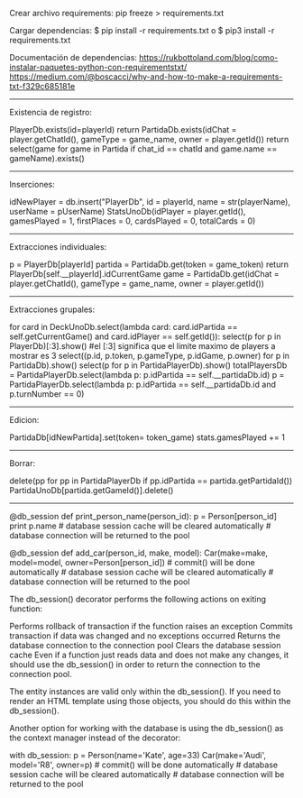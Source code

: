 Crear archivo requirements:
pip freeze > requirements.txt

Cargar dependencias:
$ pip install -r requirements.txt
o
$ pip3 install -r requirements.txt

Documentación de dependencias:
https://rukbottoland.com/blog/como-instalar-paquetes-python-con-requirementstxt/
https://medium.com/@boscacci/why-and-how-to-make-a-requirements-txt-f329c685181e

________________________________________________

Existencia de registro:

PlayerDb.exists(id=playerId)
return PartidaDb.exists(idChat = player.getChatId(), gameType = game_name, owner = player.getId())
return select(game for game in Partida if chat_id == chatId and game.name == gameName).exists()

---------------------------------------
Inserciones:

idNewPlayer = db.insert("PlayerDb", id = playerId, name = str(playerName), userName = pUserName)
StatsUnoDb(idPlayer = player.getId(), gamesPlayed = 1, firstPlaces = 0, cardsPlayed = 0, totalCards = 0)


---------------------------------------
Extracciones individuales:

p = PlayerDb[playerId]
partida = PartidaDb.get(token = game_token)
return PlayerDb[self.__playerId].idCurrentGame
game = PartidaDb.get(idChat = player.getChatId(), gameType = game_name, owner = player.getId())


---------------------------------------
Extracciones grupales:

for card in DeckUnoDb.select(lambda card: card.idPartida == self.getCurrentGame() and card.idPlayer == self.getId()):
select(p for p in PlayerDb)[:3].show() #el [:3] significa que el limite maximo de players a mostrar es 3
select((p.id, p.token, p.gameType, p.idGame, p.owner) for p in PartidaDb).show()
select(p for p in PartidaPlayerDb).show()
totalPlayersDb = PartidaPlayerDb.select(lambda p: p.idPartida == self.__partidaDb.id)
p = PartidaPlayerDb.select(lambda p: p.idPartida == self.__partidaDb.id and p.turnNumber == 0)

---------------------------------------
Edicion:

PartidaDb[idNewPartida].set(token= token_game)
stats.gamesPlayed += 1

---------------------------------------
Borrar:

delete(pp for pp in PartidaPlayerDb if pp.idPartida == partida.getPartidaId())
PartidaUnoDb[partida.getGameId()].delete()

_________________________________________________________________________
@db_session
def print_person_name(person_id):
    p = Person[person_id]
    print p.name
    # database session cache will be cleared automatically
    # database connection will be returned to the pool

@db_session
def add_car(person_id, make, model):
    Car(make=make, model=model, owner=Person[person_id])
    # commit() will be done automatically
    # database session cache will be cleared automatically
    # database connection will be returned to the pool
    
The db_session() decorator performs the following actions on exiting function:

Performs rollback of transaction if the function raises an exception
Commits transaction if data was changed and no exceptions occurred
Returns the database connection to the connection pool
Clears the database session cache
Even if a function just reads data and does not make any changes, it should use the db_session() in order to return the connection to the connection pool.

The entity instances are valid only within the db_session(). If you need to render an HTML template using those objects, you should do this within the db_session().

Another option for working with the database is using the db_session() as the context manager instead of the decorator:

with db_session:
    p = Person(name='Kate', age=33)
    Car(make='Audi', model='R8', owner=p)
    # commit() will be done automatically
    # database session cache will be cleared automatically
    # database connection will be returned to the pool